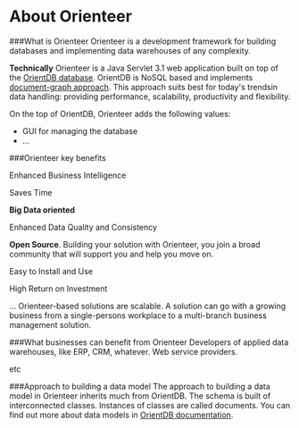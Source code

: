 # About Orienteer

###What is Orienteer
Orienteer is a development framework for building databases and implementing data warehouses of any complexity.

**Technically** Orienteer is a Java Servlet 3.1 web application built on top of the [OrientDB database](http://orientdb.com/). OrientDB is NoSQL based and implements [document-graph approach](http://orientdb.com/docs/last/Tutorial-Introduction-to-the-NoSQL-world.html). This approach suits best for today's trendsin data handling: providing performance, scalability, productivity and flexibility.

On the top of OrientDB, Orienteer adds the following values:
* GUI for managing the database
* ...

###Orienteer key benefits

Enhanced Business Intelligence

Saves Time

**Big Data oriented**

Enhanced Data Quality and Consistency

**Open Source**. Building your solution with Orienteer, you join a broad community that will support you and help you move on.

Easy to Install and Use

High Return on Investment

... Orienteer-based solutions are scalable. A solution can go with a growing business from a single-persons workplace to a multi-branch business management solution.

###What businesses can benefit from Orienteer
Developers of applied data warehouses, like ERP, CRM, whatever.
Web service providers.

etc

###Approach to building a data model
The approach to building a data model in Orienteer inherits much from OrientDB. The schema is built of interconnected classes. Instances of classes are called documents. You can find out more about data models in [OrientDB documentation](http://orientdb.com/docs/last/).